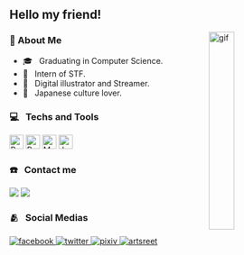 ## Hello my friend!

<img width="30%" align="right" src="https://i.pinimg.com/originals/02/ca/e8/02cae8c1027eb89b2b18f71a3d64b463.gif" alt="gif"/>
<div align="left">
<h3>📑 About Me</h3>

  - 🎓 &nbsp; Graduating in Computer Science.
  - 💼 &nbsp; Intern of STF.
  - 🎲 &nbsp; Digital illustrator and Streamer.
  - 🏯 &nbsp; Japanese culture lover.
</div>


<h3>💻 &nbsp; Techs and Tools</h3>
<p>
  <img src="https://img.shields.io/badge/Python-14354C?style=for-the-badge&logo=python&logoColor=white" alt="Python logo" title="Python" height="25" />
  <img src="https://img.shields.io/badge/powerbi-14354C?style=for-the-badge&logo=powerbi&logoColor=white" alt="PowerBI logo" title="PowerBi" height="25" />
  <img src="https://img.shields.io/badge/MySQL-14354C?style=for-the-badge&logo=mysql&logoColor=white" alt="MySql logo" title="MySql" height="25" />
  <img src="https://img.shields.io/badge/Java-14354C?style=for-the-badge&logo=Java&logoColor=white" alt="Java logo" title="Java" height="25" />
</p>


<h3>☎️ &nbsp; Contact me </h3>
<p>
    <a href="https://www.linkedin.com/in/stefano-luppi-8168801a2/" target="_blank"><img src="https://img.shields.io/badge/linkedin-14354C?style=for-the-badge&logo=linkedin&logoColor=white" target="_blank"></a>
    <a href = "mailto:stefanoluppi@hotmail.com"><img src="https://img.shields.io/badge/gmail-14354C?style=for-the-badge&logo=gmail&logoColor=white" target="_blank"></a>
</p>


<h3>🫂 &nbsp; Social Medias</h3>
<p>
  <a href="https://www.facebook.com/kawaiistheno/" target="_blank">
    <img src="https://img.shields.io/badge/facebook-14354C?style=for-the-badge&logo=facebook&logoColor=white" alt='facebook' />
  </a>
  <a href="https://twitter.com/KawaiiStheno" target="_blank">
    <img src="https://img.shields.io/badge/twitter-14354C?style=for-the-badge&logo=twitter&logoColor=white" alt='twitter' />
  </a>
  <a href="https://www.pixiv.net/en/users/22537612" target="_blank">
    <img src="https://img.shields.io/badge/Pixiv-14354C?style=for-the-badge&logo=pixiv&logoColor=white" alt='pixiv' />
  </a>
  <a href="https://medibang.com/u/kawaiistheno/" target="_blank">
    <img src="https://img.shields.io/badge/artstreet-14354C?style=for-the-badge&logo=artstreet&logoColor=white" alt='artsreet' />
  </a>
</p>


